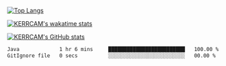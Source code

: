 [![Top Langs](https://github-readme-stats.vercel.app/api/top-langs/?username=KERRCAM&hide=CMake,Makefile)](https://github.com/anuraghazra/github-readme-stats) 

[![KERRCAM's wakatime stats](https://github-readme-stats.vercel.app/api/wakatime?username=KERRCAM)](https://github.com/anuraghazra/github-readme-stats)

[![KERRCAM's GitHub stats](https://github-readme-stats.vercel.app/api?username=KERRCAM&show_icons=true&theme=cobalt)](https://github.com/anuraghazra/github-readme-stats) 
<!--
name: Waka Readme

on:
  workflow_dispatch: # for manual workflow trigger
  schedule:
    - cron: "0 0 * * *" # runs at every 12AM UTC

jobs:
  update-readme:
    name: WakaReadme DevMetrics
    runs-on: ubuntu-latest
    steps:
      - uses: athul/waka-readme@master
        with:
          WAKATIME_API_KEY: ${{ secrets.WAKATIME_API_KEY }}
          # following flags are required, only if this is not on
          # profile readme, remove the leading `#` to use them
          #GH_TOKEN: ${{ secrets.GH_TOKEN }}
          #REPOSITORY: <gh_username/gh_username>

<!--START_SECTION:waka-->

```txt
Java             1 hr 6 mins     █████████████████████████   100.00 %
GitIgnore file   0 secs          ░░░░░░░░░░░░░░░░░░░░░░░░░   00.00 %
```

<!--END_SECTION:waka-->
